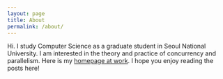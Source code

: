 ```yaml
---
layout: page
title: About
permalink: /about/
---
```


Hi. I study Computer Science as a graduate student in Seoul National University. I am interested in
the theory and practice of concurrency and parallelism. Here is
my [homepage at work](http://sf.snu.ac.kr/jeehoon.kang). I hope you enjoy reading the posts here!
